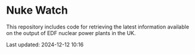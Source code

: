 # Nuke Watch

This repository includes code for retrieving the latest information available on the output of EDF nuclear power plants in the UK.

Last updated: 2024-12-12 10:16